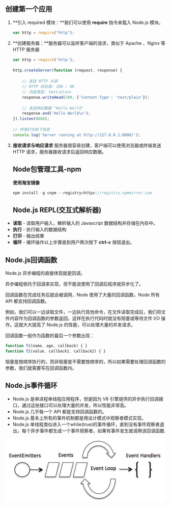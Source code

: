 ## 创建第一个应用

1. **引入 required 模块：**我们可以使用 **require** 指令来载入 Node.js 模块。

   ```javascript
   var http = require("http");
   ```

2. **创建服务器：**服务器可以监听客户端的请求，类似于 Apache 、Nginx 等 HTTP 服务器

   ```javascript
   var http = require('http');
   
   http.createServer(function (request, response) {
   
       // 发送 HTTP 头部 
       // HTTP 状态值: 200 : OK
       // 内容类型: text/plain
       response.writeHead(200, {'Content-Type': 'text/plain'});
   
       // 发送响应数据 "Hello World"
       response.end('Hello World\n');
   }).listen(8888);
   
   // 终端打印如下信息
   console.log('Server running at http://127.0.0.1:8888/');
   ```

3. **接收请求与响应请求** 服务器很容易创建，客户端可以使用浏览器或终端发送 HTTP 请求，服务器接收请求后返回响应数据。

   ## Node包管理工具-npm

   **使用淘宝镜像**

   ```javascript
   npm install -g cnpm --registry=https://registry.npmmirror.com
   ```

   ## Node.js REPL(交互式解析器)

- **读取** - 读取用户输入，解析输入的 Javascript 数据结构并存储在内存中。
- **执行** - 执行输入的数据结构
- **打印** - 输出结果
- **循环** - 循环操作以上步骤直到用户两次按下 **ctrl-c** 按钮退出。

## Node.js回调函数

Node.js 异步编程的直接体现就是回调。

异步编程依托于回调来实现，但不能说使用了回调后程序就异步化了。

回调函数在完成任务后就会被调用，Node 使用了大量的回调函数，Node 所有 API 都支持回调函数。

例如，我们可以一边读取文件，一边执行其他命令，在文件读取完成后，我们将文件内容作为回调函数的参数返回。这样在执行代码时就没有阻塞或等待文件 I/O 操作。这就大大提高了 Node.js 的性能，可以处理大量的并发请求。

回调函数一般作为函数的最后一个参数出现：

```javascript
function f1(name, age, callback) { }
function f2(value, callback1, callback2) { }
```

阻塞是按顺序执行的，而非阻塞是不需要按顺序的，所以如果需要处理回调函数的参数，我们就需要写在回调函数内。

## Node.js事件循环

- Node.js 是单进程单线程应用程序，但是因为 V8 引擎提供的异步执行回调接口，通过这些接口可以处理大量的并发，所以性能非常高。
- Node.js 几乎每一个 API 都是支持回调函数的。
- Node.js 基本上所有的事件机制都是用设计模式中观察者模式实现。
- Node.js 单线程类似进入一个while(true)的事件循环，直到没有事件观察者退出，每个异步事件都生成一个事件观察者，如果有事件发生就调用该回调函数.

<img src='../images/eventloop.png'/>